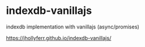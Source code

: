 # indexdb-vanillajs
indexdb implementation with vanillajs (async/promises)





https://jhollyferr.github.io/indexdb-vanillajs/
